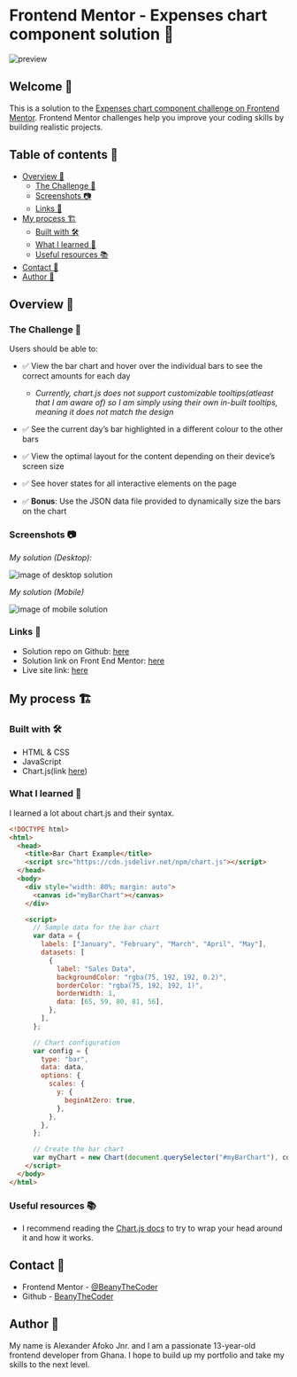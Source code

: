 # Frontend Mentor - Expenses chart component solution 🚀

![preview](./design/desktop-preview.jpg)

## Welcome 👋

This is a solution to the [Expenses chart component challenge on Frontend Mentor](https://www.frontendmentor.io/challenges/expenses-chart-component-e7yJBUdjwt). Frontend Mentor challenges help you improve your coding skills by building realistic projects.

## Table of contents 📑

- [Overview 🌟](#overview-🌟)
  - [The Challenge 🧪](#the-challenge-🧪)
  - [Screenshots 📷](#screenshots-📷)
  - [Links 🔗](#links-🔗)
- [My process 🏗️](#my-process-🏗️)
  - [Built with 🛠️](#built-with-🛠️)
  - [What I learned 🧠](#what-i-learned-🧠)
  - [Useful resources 📚](#useful-resources-📚)
- [Contact 📧](#contact-📧)
- [Author 👤](#author-👤)

## Overview 🌟

### The Challenge 🧪

Users should be able to:

- ✅ View the bar chart and hover over the individual bars to see the correct amounts for each day

  - _Currently, chart.js does not support customizable tooltips(atleast that I am aware of) so I am simply using their own in-built tooltips, meaning it does not match the design_

- ✅ See the current day’s bar highlighted in a different colour to the other bars
- ✅ View the optimal layout for the content depending on their device’s screen size
- ✅ See hover states for all interactive elements on the page
- ✅ **Bonus**: Use the JSON data file provided to dynamically size the bars on the chart

### Screenshots 📷

_My solution (Desktop):_

![image of desktop solution](./readme-images/desktop.png)

_My solution (Mobile)_

![image of mobile solution](./readme-images/mobile.png)

### Links 🔗

- Solution repo on Github: [here](https://github.com/BeanyTheCoder/expenses-chart-component-main)
- Solution link on Front End Mentor: [here](https://www.frontendmentor.io/solutions/expenses-chart-component-MUHwPg-Ib7)
- Live site link: [here](https://beanythecoder.github.io/expenses-chart-component-main/)

## My process 🏗️

### Built with 🛠️

- HTML & CSS
- JavaScript
- Chart.js(link [here](https://www.chartjs.org/))

### What I learned 🧠

I learned a lot about chart.js and their syntax.

```html
<!DOCTYPE html>
<html>
  <head>
    <title>Bar Chart Example</title>
    <script src="https://cdn.jsdelivr.net/npm/chart.js"></script>
  </head>
  <body>
    <div style="width: 80%; margin: auto">
      <canvas id="myBarChart"></canvas>
    </div>

    <script>
      // Sample data for the bar chart
      var data = {
        labels: ["January", "February", "March", "April", "May"],
        datasets: [
          {
            label: "Sales Data",
            backgroundColor: "rgba(75, 192, 192, 0.2)",
            borderColor: "rgba(75, 192, 192, 1)",
            borderWidth: 1,
            data: [65, 59, 80, 81, 56],
          },
        ],
      };

      // Chart configuration
      var config = {
        type: "bar",
        data: data,
        options: {
          scales: {
            y: {
              beginAtZero: true,
            },
          },
        },
      };

      // Create the bar chart
      var myChart = new Chart(document.querySelector("#myBarChart"), config);
    </script>
  </body>
</html>

```

### Useful resources 📚

- I recommend reading the [Chart.js docs](https://www.chartjs.org/docs/latest/) to try to wrap your head around it and how it works.

## Contact 📧

- Frontend Mentor - [@BeanyTheCoder](https://www.frontendmentor.io/profile/BeanyTheCoder)
- Github - [BeanyTheCoder](https://github.com/BeanyTheCoder)

## Author 👤

My name is Alexander Afoko Jnr. and I am a passionate 13-year-old frontend developer from Ghana.
I hope to build up my portfolio and take my skills to the next level.
